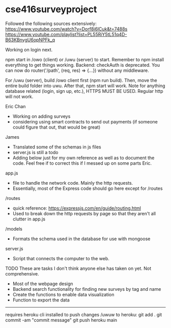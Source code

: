 # cse416surveyproject

Followed the following sources extensively:
https://www.youtube.com/watch?v=Dorf8i6lCuk&t=7488s
https://www.youtube.com/playlist?list=PL55RiY5tL51q4D-B63KBnygU6opNPFk_q

Working on login next.

npm start in /owo (client) or /uwu (server) to start.
Remember to npm install everything to get things working.
Backend:
    checkAuth is deprecated. You can now do router('/path', (req, res) => {...}) without any middleware.

For /uwu (server), build /owo client first (npm run build). Then, move the entire build folder into uwu. After that,
npm start will work. Note for anything database related (login, sign up, etc.), HTTPS MUST BE USED. Regular http will not work.

Eric Chan
- Working on adding surveys
- considering using smart contracts to send out payments (if someone could figure that out, that would be great)

James
- Translated some of the schemas in js files
- server.js is still a todo
- Adding below just for my own reference as well as to document the code. Feel free if to correct this if I messed up on some parts Eric.

app.js
- file to handle the network code. Mainly the http requests.
- Essentially, most of the Express code should go here except for /routes

/routes
- quick reference: https://expressjs.com/en/guide/routing.html
- Used to break down the http requests by page so that they aren't all clutter in app.js

/models
- Formats the schema used in the database for use with mongoose

server.js
- Script that connects the computer to the web.

TODO
These are tasks I don't think anyone else has taken on yet. Not comprehensive. 
- Most of the webpage design
- Backend search functionality for finding new surveys by tag and name
- Create the functions to enable data visualization
- Function to export the data



-----
requires heroku cli installed
to push changes /uwuw to heroku:
git add .
git commit -am "commit message"
git push heroku main
